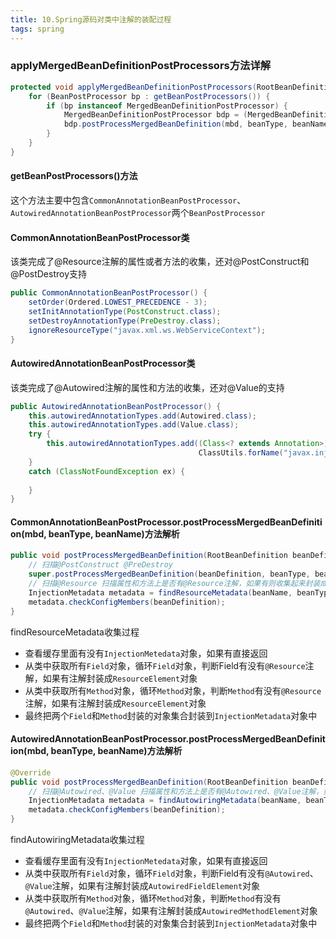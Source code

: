 ```yaml
---
title: 10.Spring源码对类中注解的装配过程
tags: spring
---
```


###  applyMergedBeanDefinitionPostProcessors方法详解

```java
protected void applyMergedBeanDefinitionPostProcessors(RootBeanDefinition mbd, Class<?> beanType, String beanName) {
    for (BeanPostProcessor bp : getBeanPostProcessors()) {
        if (bp instanceof MergedBeanDefinitionPostProcessor) {
            MergedBeanDefinitionPostProcessor bdp = (MergedBeanDefinitionPostProcessor) bp;
            bdp.postProcessMergedBeanDefinition(mbd, beanType, beanName);
        }
    }
}
```

#### getBeanPostProcessors()方法

这个方法主要中包含`CommonAnnotationBeanPostProcessor`、`AutowiredAnnotationBeanPostProcessor`两个`BeanPostProcessor`

#### CommonAnnotationBeanPostProcessor类

该类完成了@Resource注解的属性或者方法的收集，还对@PostConstruct和@PostDestroy支持

```java
public CommonAnnotationBeanPostProcessor() {
    setOrder(Ordered.LOWEST_PRECEDENCE - 3);
    setInitAnnotationType(PostConstruct.class);
    setDestroyAnnotationType(PreDestroy.class);
    ignoreResourceType("javax.xml.ws.WebServiceContext");
}
```

#### AutowiredAnnotationBeanPostProcessor类

该类完成了@Autowired注解的属性和方法的收集，还对@Value的支持

```java
public AutowiredAnnotationBeanPostProcessor() {
    this.autowiredAnnotationTypes.add(Autowired.class);
    this.autowiredAnnotationTypes.add(Value.class);
    try {
        this.autowiredAnnotationTypes.add((Class<? extends Annotation>)
                                          ClassUtils.forName("javax.inject.Inject", AutowiredAnnotationBeanPostProcessor.class.getClassLoader()));
    }
    catch (ClassNotFoundException ex) {
        
    }
}
```

#### CommonAnnotationBeanPostProcessor.postProcessMergedBeanDefinition(mbd, beanType, beanName)方法解析

```java
public void postProcessMergedBeanDefinition(RootBeanDefinition beanDefinition, Class<?> beanType, String beanName) {
    // 扫描@PostConstruct @PreDestroy
    super.postProcessMergedBeanDefinition(beanDefinition, beanType, beanName);
    // 扫描@Resource 扫描属性和方法上是否有@Resource注解，如果有则收集起来封装成对象
    InjectionMetadata metadata = findResourceMetadata(beanName, beanType, null);
    metadata.checkConfigMembers(beanDefinition);
}
```

findResourceMetadata收集过程

- 查看缓存里面有没有`InjectionMetedata`对象，如果有直接返回
- 从类中获取所有`Field`对象，循环`Field`对象，判断Field有没有`@Resource`注解，如果有注解封装成`ResourceElement`对象
- 从类中获取所有`Method`对象，循环`Method`对象，判断`Method`有没有`@Resource`注解，如果有注解封装成`ResourceElement`对象
- 最终把两个`Field`和`Method`封装的对象集合封装到`InjectionMetadata`对象中

#### AutowiredAnnotationBeanPostProcessor.postProcessMergedBeanDefinition(mbd, beanType, beanName)方法解析

```java
@Override
public void postProcessMergedBeanDefinition(RootBeanDefinition beanDefinition, Class<?> beanType, String beanName) {
    // 扫描@Autowired、@Value 扫描属性和方法上是否有@Autowired、@Value注解，如果有则收集起来封装成对象
    InjectionMetadata metadata = findAutowiringMetadata(beanName, beanType, null);
    metadata.checkConfigMembers(beanDefinition);
}
```

findAutowiringMetadata收集过程

- 查看缓存里面有没有`InjectionMetedata`对象，如果有直接返回
- 从类中获取所有`Field`对象，循环`Field`对象，判断Field有没有`@Autowired`、`@Value`注解，如果有注解封装成`AutowiredFieldElement`对象
- 从类中获取所有`Method`对象，循环`Method`对象，判断`Method`有没有`@Autowired`、`@Value`注解，如果有注解封装成`AutowiredMethodElement`对象
- 最终把两个`Field`和`Method`封装的对象集合封装到`InjectionMetadata`对象中





